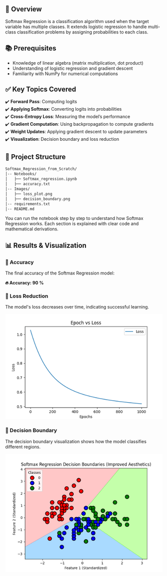 ## 📌 Overview  
Softmax Regression is a classification algorithm used when the target variable has multiple classes. It extends logistic regression to handle multi-class classification problems by assigning probabilities to each class.  


## 📚 Prerequisites  
- Knowledge of linear algebra (matrix multiplication, dot product)  
- Understanding of logistic regression and gradient descent  
- Familiarity with NumPy for numerical computations  

## ✅ Key Topics Covered  
✔️ **Forward Pass**: Computing logits  
✔️ **Applying Softmax**: Converting logits into probabilities  
✔️ **Cross-Entropy Loss**: Measuring the model’s performance  
✔️ **Gradient Computation**: Using backpropagation to compute gradients  
✔️ **Weight Updates**: Applying gradient descent to update parameters  
✔️ **Visualization**: Decision boundary and loss reduction 



## 📂 Project Structure  
```
Softmax_Regression_from_Scratch/  
│-- Notebooks/  
│   ├── Softmax_regression.ipynb  
│   ├── accuracy.txt  
│-- Images/  
│   ├── loss_plot.png  
│   ├── decision_boundary.png  
│-- requirements.txt  
│-- README.md  
```



You can run the notebook step by step to understand how Softmax Regression works. Each section is explained with clear code and mathematical derivations.



## 📊 Results & Visualization

### 🔹 Accuracy
The final accuracy of the Softmax Regression model:

**🔥 Accuracy: 90 %**

### 🔹 Loss Reduction
The model's loss decreases over time, indicating successful learning.

![Loss Plot](Images/loss_plot.png)

### 🔹 Decision Boundary
The decision boundary visualization shows how the model classifies different regions.

![Decision Boundary](Images/decision_boundary.png)